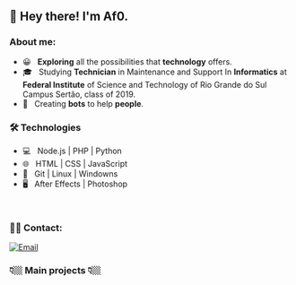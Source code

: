 <h2>👋 Hey there! I'm Af0.</h2>

<h3> About me: </h3>

- 😀 &nbsp; **Exploring** all the possibilities that **technology** offers.
- 🎓 &nbsp; Studying **Technician** in Maintenance and Support In **Informatics** at **Federal Institute** of Science and Technology of Rio Grande do Sul Campus Sertão, class of 2019.
- 🤖 &nbsp; Creating **bots** to help **people**.

<h3>🛠 Technologies </h3>

- 💻 &nbsp; Node.js | PHP | Python
- 🌐 &nbsp; HTML | CSS | JavaScript 
- 🔧 &nbsp; Git | Linux | Windowns 
- 🖥 &nbsp; After Effects | Photoshop 

<br/>


<h3> 🤝🏻 Contact: </h3>

<p align="center">

<a href="https://t.me/pedroaf0"><img alt="Email" src="https://img.shields.io/badge/t.me/-pedroaf0-blue?logo=telegram"></a>
</p>

<p align="center">
<h3> 👇🏼 Main projects 👇🏼 </h3>
</p>
